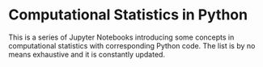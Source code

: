 # Computational Statistics in Python

This is a series of Jupyter Notebooks introducing some concepts in computational statistics with corresponding Python code. The list is by no means exhaustive and it is constantly updated. 
